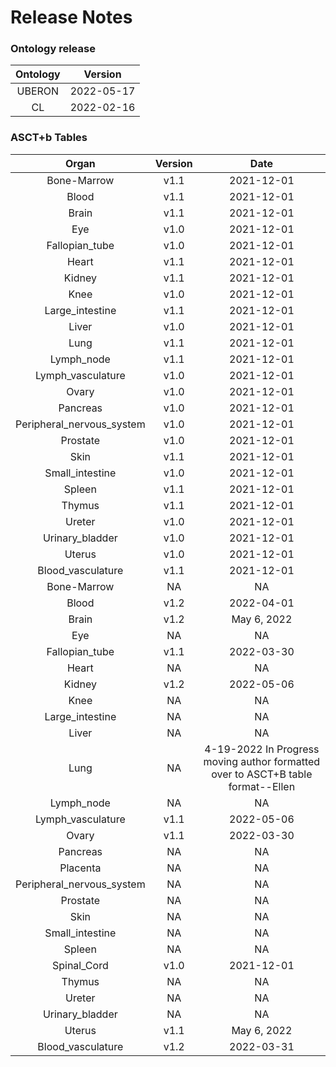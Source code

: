 
Release Notes
=============

### Ontology release

|Ontology|Version|
| :---: | :---: |
|UBERON|2022-05-17|
|CL|2022-02-16|

### ASCT+b Tables

|Organ|Version|Date|
| :---: | :---: | :---: |
|Bone-Marrow|v1.1|2021-12-01|
|Blood|v1.1|2021-12-01|
|Brain|v1.1|2021-12-01|
|Eye|v1.0|2021-12-01|
|Fallopian_tube|v1.0|2021-12-01|
|Heart|v1.1|2021-12-01|
|Kidney|v1.1|2021-12-01|
|Knee|v1.0|2021-12-01|
|Large_intestine|v1.1|2021-12-01|
|Liver|v1.0|2021-12-01|
|Lung|v1.1|2021-12-01|
|Lymph_node|v1.1|2021-12-01|
|Lymph_vasculature|v1.0|2021-12-01|
|Ovary|v1.0|2021-12-01|
|Pancreas|v1.0|2021-12-01|
|Peripheral_nervous_system|v1.0|2021-12-01|
|Prostate|v1.0|2021-12-01|
|Skin|v1.1|2021-12-01|
|Small_intestine|v1.0|2021-12-01|
|Spleen|v1.1|2021-12-01|
|Thymus|v1.1|2021-12-01|
|Ureter|v1.0|2021-12-01|
|Urinary_bladder|v1.0|2021-12-01|
|Uterus|v1.0|2021-12-01|
|Blood_vasculature|v1.1|2021-12-01|
|Bone-Marrow|NA|NA|
|Blood|v1.2|2022-04-01|
|Brain|v1.2|May 6, 2022|
|Eye|NA|NA|
|Fallopian_tube|v1.1|2022-03-30|
|Heart|NA|NA|
|Kidney|v1.2|2022-05-06|
|Knee|NA|NA|
|Large_intestine|NA|NA|
|Liver|NA|NA|
|Lung|NA|4-19-2022 In Progress moving author formatted over to ASCT+B table format--Ellen|
|Lymph_node|NA|NA|
|Lymph_vasculature|v1.1|2022-05-06|
|Ovary|v1.1|2022-03-30|
|Pancreas|NA|NA|
|Placenta|NA|NA|
|Peripheral_nervous_system|NA|NA|
|Prostate|NA|NA|
|Skin|NA|NA|
|Small_intestine|NA|NA|
|Spleen|NA|NA|
|Spinal_Cord|v1.0|2021-12-01|
|Thymus|NA|NA|
|Ureter|NA|NA|
|Urinary_bladder|NA|NA|
|Uterus|v1.1|May 6, 2022|
|Blood_vasculature|v1.2|2022-03-31|
